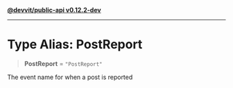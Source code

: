 [**@devvit/public-api v0.12.2-dev**](../README.md)

---

# Type Alias: PostReport

> **PostReport** = `"PostReport"`

The event name for when a post is reported
